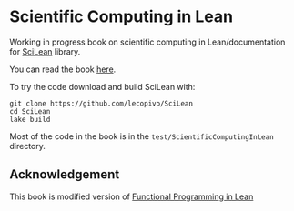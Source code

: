 # Scientific Computing in Lean

Working in progress book on scientific computing in Lean/documentation for [SciLean](https://github.com/lecopivo/SciLean) library.

You can read the book [here](https://lecopivo.github.io/scientific-computing-lean/).


To try the code download and build SciLean with: 
```
git clone https://github.com/lecopivo/SciLean
cd SciLean
lake build
```
Most of the code in the book is in the `test/ScientificComputingInLean` directory.


## Acknowledgement

  This book is modified version of [Functional Programming in Lean](https://github.com/leanprover/fp-lean)
